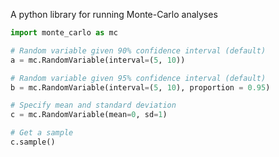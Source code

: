 A python library for running Monte-Carlo analyses

```python
import monte_carlo as mc

# Random variable given 90% confidence interval (default)
a = mc.RandomVariable(interval=(5, 10))

# Random variable given 95% confidence interval (default)
b = mc.RandomVariable(interval=(5, 10), proportion = 0.95)

# Specify mean and standard deviation
c = mc.RandomVariable(mean=0, sd=1)

# Get a sample
c.sample()
```
